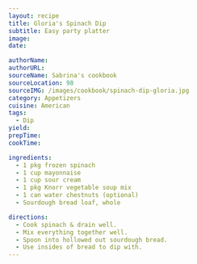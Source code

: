 ```yaml
---
layout: recipe
title: Gloria's Spinach Dip
subtitle: Easy party platter
image:
date:

authorName:
authorURL:
sourceName: Sabrina's cookbook
sourceLocation: 98
sourceIMG: /images/cookbook/spinach-dip-gloria.jpg
category: Appetizers
cuisine: American
tags:
  - Dip
yield:
prepTime:
cookTime:

ingredients:
  - 1 pkg frozen spinach
  - 1 cup mayonnaise
  - 1 cup sour cream
  - 1 pkg Knorr vegetable soup mix
  - 1 can water chestnuts (optional)
  - Sourdough bread loaf, whole

directions:
  - Cook spinach & drain well.
  - Mix everything together well.
  - Spoon into hollowed out sourdough bread.
  - Use insides of bread to dip with.
---
```


